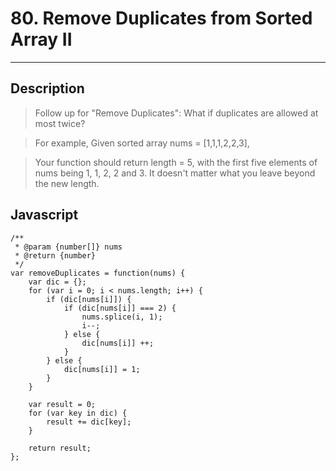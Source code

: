 # 80. Remove Duplicates from Sorted Array II

---

## Description

> Follow up for "Remove Duplicates":
> What if duplicates are allowed at most twice?

> For example,
> Given sorted array nums = [1,1,1,2,2,3],

> Your function should return length = 5, with the first five elements of nums being 1, 1, 2, 2 and 3. It doesn't matter what you leave beyond the new length.

## Javascript


```
/**
 * @param {number[]} nums
 * @return {number}
 */
var removeDuplicates = function(nums) {
    var dic = {};
    for (var i = 0; i < nums.length; i++) {
        if (dic[nums[i]]) {
            if (dic[nums[i]] === 2) {
                nums.splice(i, 1);
                i--;
            } else {
                dic[nums[i]] ++;   
            }
        } else {
            dic[nums[i]] = 1;
        }
    }

    var result = 0;
    for (var key in dic) {
        result += dic[key];
    }

    return result;
};
```
